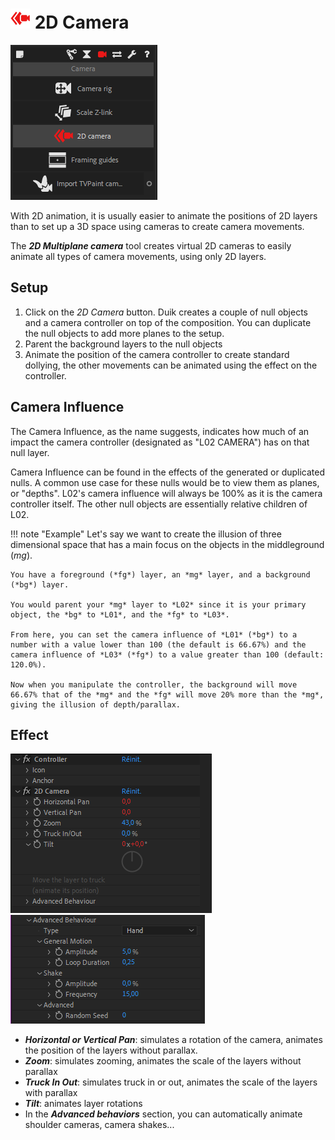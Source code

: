 # ![2d camera Icon](img\duik-icons\2dcamera-icon-r.png) 2D Camera

![2d camera panel](img\duik-screenshots\S-Camera\2DCamera-panel.PNG)

With 2D animation, it is usually easier to animate the positions of 2D layers than to set up a 3D space using cameras to create camera movements.

The ***2D Multiplane camera*** tool creates virtual 2D cameras to easily animate all types of camera movements, using only 2D layers.

## Setup

1. Click on the *2D Camera* button.
  Duik creates a couple of null objects and a camera controller on top of the composition. You can duplicate the null objects to add more planes to the setup.
2. Parent the background layers to the null objects
3. Animate the position of the camera controller to create standard dollying, the other movements can be animated using the effect on the controller.

## Camera Influence

The Camera Influence, as the name suggests, indicates how much of an impact the camera controller (designated as "L02 CAMERA") has on that null layer.

Camera Influence can be found in the effects of the generated or duplicated nulls. A common use case for these nulls would be to view them as planes, or "depths". L02's camera influence will always be 100% as it is the camera controller itself. The other null objects are essentially relative children of L02.

!!! note "Example"
    Let's say we want to create the illusion of three dimensional space that has a main focus on the objects in the middleground (*mg*).

    You have a foreground (*fg*) layer, an *mg* layer, and a background (*bg*) layer.

    You would parent your *mg* layer to *L02* since it is your primary object, the *bg* to *L01*, and the *fg* to *L03*.

    From here, you can set the camera influence of *L01* (*bg*) to a number with a value lower than 100 (the default is 66.67%) and the camera influence of *L03* (*fg*) to a value greater than 100 (default: 120.0%).

    Now when you manipulate the controller, the background will move 66.67% that of the *mg* and the *fg* will move 20% more than the *mg*, giving the illusion of depth/parallax.

## Effect

![2d camera effects](img\duik-screenshots\S-Camera\2DCamera-effects.PNG)
![2d camera effects advanced](img\duik-screenshots\S-Camera\2DCamera-effects-advanced.PNG)

- ***Horizontal or Vertical Pan***: simulates a rotation of the camera, animates the position of the layers without parallax.
- ***Zoom***: simulates zooming, animates the scale of the layers without parallax
- ***Truck In Out***: simulates truck in or out, animates the scale of the layers with parallax
- ***Tilt***: animates layer rotations
- In the ***Advanced behaviors*** section, you can automatically animate shoulder cameras, camera shakes...
